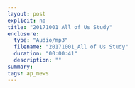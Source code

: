 ```yaml
---
layout: post
explicit: no
title: "20171001 All of Us Study"
enclosure:
  type: "Audio/mp3"
  filename: "20171001_All of Us Study"
  duration: "00:00:41"
  description: ""
summary:
tags: ap_news
---
```



